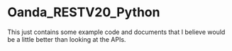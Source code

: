 # Oanda_RESTV20_Python
This just contains some example code and documents that I believe would be a little better than looking at the APIs.
